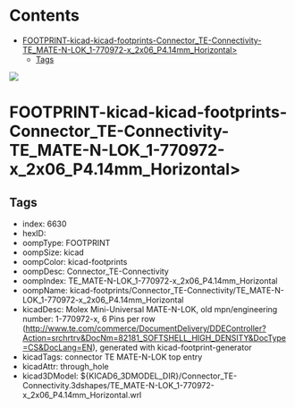 



Contents
========

* [FOOTPRINT-kicad-kicad-footprints-Connector_TE-Connectivity-TE_MATE-N-LOK_1-770972-x_2x06_P4.14mm_Horizontal>](#footprint-kicad-kicad-footprints-connector_te-connectivity-te_mate-n-lok_1-770972-x_2x06_p414mm_horizontal)
	* [Tags](#tags)
  
![][im]
# FOOTPRINT-kicad-kicad-footprints-Connector_TE-Connectivity-TE_MATE-N-LOK_1-770972-x_2x06_P4.14mm_Horizontal>

## Tags

- index: 6630
- hexID: 
- oompType: FOOTPRINT
- oompSize: kicad
- oompColor: kicad-footprints
- oompDesc: Connector_TE-Connectivity
- oompIndex: TE_MATE-N-LOK_1-770972-x_2x06_P4.14mm_Horizontal
- oompName: kicad-footprints/Connector_TE-Connectivity/TE_MATE-N-LOK_1-770972-x_2x06_P4.14mm_Horizontal
- kicadDesc: Molex Mini-Universal MATE-N-LOK, old mpn/engineering number: 1-770972-x, 6 Pins per row (http://www.te.com/commerce/DocumentDelivery/DDEController?Action=srchrtrv&DocNm=82181_SOFTSHELL_HIGH_DENSITY&DocType=CS&DocLang=EN), generated with kicad-footprint-generator
- kicadTags: connector TE MATE-N-LOK top entry
- kicadAttr: through_hole
- kicad3DModel: ${KICAD6_3DMODEL_DIR}/Connector_TE-Connectivity.3dshapes/TE_MATE-N-LOK_1-770972-x_2x06_P4.14mm_Horizontal.wrl



[im]: image.png
